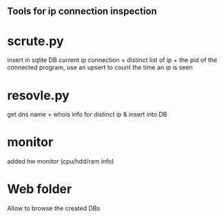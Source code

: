 ## Tools for ip connection inspection

# scrute.py
insert in sqlite DB current ip connection + distinct list of ip + the pid of the connected program, use an upsert to count the time an ip is seen

# resovle.py 
get dns name + whois info for distinct ip & insert into DB

# monitor
added hw monitor (cpu/hdd/ram info)

# Web folder
Allow to browse the created DBs